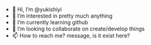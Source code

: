 - 👋 Hi, I’m @yukishiyi
- 👀 I’m interested in pretty much anything
- 🌱 I’m currently learning github
- 💞️ I’m looking to collaborate on create/develop things
- 📫 How to reach me? message, is it exist here?

<!---
yukishiyi/yukishiyi is a ✨ special ✨ repository because its `README.md` (this file) appears on your GitHub profile.
You can click the Preview link to take a look at your changes.
--->
